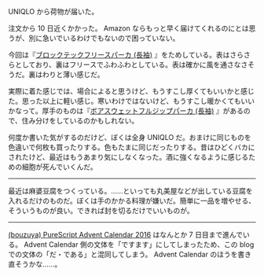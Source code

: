 UNIQLO から荷物が届いた。

注文から 10 日近くかかった。 Amazon ならもっと早く届けてくれるのにとは思うが、別に急いでいるわけでもないので困っていない。

今回は『[ブロックテックフリースパーカ (長袖)](http://www.uniqlo.com/jp/store/goods/172350) 』をためしている。表はさらさらとしており、裏はフリースでふわふわとしている。表は確かに風を通さなさそうだ。裏はわりと薄い感じだ。

実際に着た感じでは、場合によると思うけど、もうすこし厚くてもいいかと感じた。思った以上に軽い感じ。寒いわけではないけど、もうすこし暖かくてもいいかなって。厚手のものは『[ボアスウェットフルジップパーカ (長袖)](http://www.uniqlo.com/jp/store/goods/172351) 』があるので、住み分けをしているのかもしれない。

何度か書いた気がするのだけど、ぼくは全身 UNIQLO だ。おまけに同じものを色違いで何枚も買ったりする。色もたまに同じだったりする。昔はひどくバカにされたけど、最近はもうあまり気にしなくなった。酒に強くなるように感じるための細胞が死んでいくんだ。

-----

最近は麻婆豆腐をつくっている。……といっても丸美屋などが出している豆腐を入れるだけのものだ。ぼくは手のかかる料理が嫌いだ。簡単に一品を増やせる、そういうものが良い。できれば封を切るだけでいいものが。

-----

[(bouzuya) PureScript Advent Calendar 2016](http://www.adventar.org/calendars/1494) はなんとか 7 日目まで進んでいる。 Advent Calendar 側の文体を「ですます」にしてしまったため、この blog での文体の「だ・である」と混同してしまう。 Advent Calendar のほうを書き直そうかな……。

